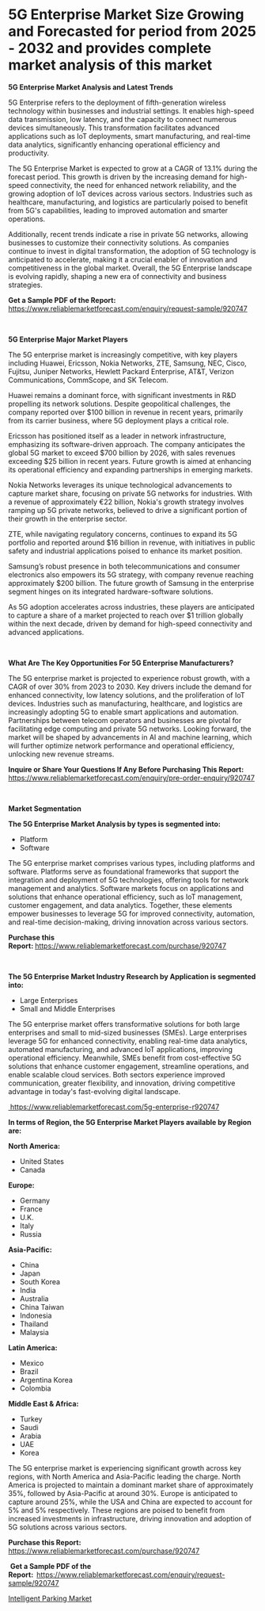 <p><h1>5G Enterprise Market Size Growing and Forecasted for period from 2025 - 2032 and provides complete market analysis of this market</h1></p><p><strong>5G Enterprise Market Analysis and Latest Trends</strong></p>
<p><p>5G Enterprise refers to the deployment of fifth-generation wireless technology within businesses and industrial settings. It enables high-speed data transmission, low latency, and the capacity to connect numerous devices simultaneously. This transformation facilitates advanced applications such as IoT deployments, smart manufacturing, and real-time data analytics, significantly enhancing operational efficiency and productivity.</p><p>The 5G Enterprise Market is expected to grow at a CAGR of 13.1% during the forecast period. This growth is driven by the increasing demand for high-speed connectivity, the need for enhanced network reliability, and the growing adoption of IoT devices across various sectors. Industries such as healthcare, manufacturing, and logistics are particularly poised to benefit from 5G's capabilities, leading to improved automation and smarter operations.</p><p>Additionally, recent trends indicate a rise in private 5G networks, allowing businesses to customize their connectivity solutions. As companies continue to invest in digital transformation, the adoption of 5G technology is anticipated to accelerate, making it a crucial enabler of innovation and competitiveness in the global market. Overall, the 5G Enterprise landscape is evolving rapidly, shaping a new era of connectivity and business strategies.</p></p>
<p><strong>Get a Sample PDF of the Report:&nbsp;</strong> <a href="https://www.reliablemarketforecast.com/enquiry/request-sample/920747?utm_campaign=3299&utm_medium=2&utm_source=Github&utm_content=ia&utm_term=07032025&utm_id=5g-enterprise">https://www.reliablemarketforecast.com/enquiry/request-sample/920747</a></p>
<p>&nbsp;</p>
<p><strong>5G Enterprise Major Market Players</strong></p>
<p><p>The 5G enterprise market is increasingly competitive, with key players including Huawei, Ericsson, Nokia Networks, ZTE, Samsung, NEC, Cisco, Fujitsu, Juniper Networks, Hewlett Packard Enterprise, AT&T, Verizon Communications, CommScope, and SK Telecom. </p><p>Huawei remains a dominant force, with significant investments in R&D propelling its network solutions. Despite geopolitical challenges, the company reported over $100 billion in revenue in recent years, primarily from its carrier business, where 5G deployment plays a critical role.</p><p>Ericsson has positioned itself as a leader in network infrastructure, emphasizing its software-driven approach. The company anticipates the global 5G market to exceed $700 billion by 2026, with sales revenues exceeding $25 billion in recent years. Future growth is aimed at enhancing its operational efficiency and expanding partnerships in emerging markets.</p><p>Nokia Networks leverages its unique technological advancements to capture market share, focusing on private 5G networks for industries. With a revenue of approximately €22 billion, Nokia's growth strategy involves ramping up 5G private networks, believed to drive a significant portion of their growth in the enterprise sector.</p><p>ZTE, while navigating regulatory concerns, continues to expand its 5G portfolio and reported around $16 billion in revenue, with initiatives in public safety and industrial applications poised to enhance its market position.</p><p>Samsung’s robust presence in both telecommunications and consumer electronics also empowers its 5G strategy, with company revenue reaching approximately $200 billion. The future growth of Samsung in the enterprise segment hinges on its integrated hardware-software solutions.</p><p>As 5G adoption accelerates across industries, these players are anticipated to capture a share of a market projected to reach over $1 trillion globally within the next decade, driven by demand for high-speed connectivity and advanced applications.</p></p>
<p>&nbsp;</p>
<p><strong>What Are The Key Opportunities For 5G Enterprise Manufacturers?</strong></p>
<p><p>The 5G enterprise market is projected to experience robust growth, with a CAGR of over 30% from 2023 to 2030. Key drivers include the demand for enhanced connectivity, low latency solutions, and the proliferation of IoT devices. Industries such as manufacturing, healthcare, and logistics are increasingly adopting 5G to enable smart applications and automation. Partnerships between telecom operators and businesses are pivotal for facilitating edge computing and private 5G networks. Looking forward, the market will be shaped by advancements in AI and machine learning, which will further optimize network performance and operational efficiency, unlocking new revenue streams.</p></p>
<p><strong>Inquire or Share Your Questions If Any Before Purchasing This Report:</strong> <a href="https://www.reliablemarketforecast.com/enquiry/pre-order-enquiry/920747?utm_campaign=3299&utm_medium=2&utm_source=Github&utm_content=ia&utm_term=07032025&utm_id=5g-enterprise">https://www.reliablemarketforecast.com/enquiry/pre-order-enquiry/920747</a></p>
<p>&nbsp;</p>
<p><strong>Market Segmentation</strong></p>
<p><strong>The 5G Enterprise Market Analysis by types is segmented into:</strong></p>
<p><ul><li>Platform</li><li>Software</li></ul></p>
<p><p>The 5G enterprise market comprises various types, including platforms and software. Platforms serve as foundational frameworks that support the integration and deployment of 5G technologies, offering tools for network management and analytics. Software markets focus on applications and solutions that enhance operational efficiency, such as IoT management, customer engagement, and data analytics. Together, these elements empower businesses to leverage 5G for improved connectivity, automation, and real-time decision-making, driving innovation across various sectors.</p></p>
<p><strong>Purchase this Report:&nbsp;</strong><a href="https://www.reliablemarketforecast.com/purchase/920747?utm_campaign=3299&utm_medium=2&utm_source=Github&utm_content=ia&utm_term=07032025&utm_id=5g-enterprise">https://www.reliablemarketforecast.com/purchase/920747</a></p>
<p>&nbsp;</p>
<p><strong>The 5G Enterprise Market Industry Research by Application is segmented into:</strong></p>
<p><ul><li>Large Enterprises</li><li>Small and Middle Enterprises</li></ul></p>
<p><p>The 5G enterprise market offers transformative solutions for both large enterprises and small to mid-sized businesses (SMEs). Large enterprises leverage 5G for enhanced connectivity, enabling real-time data analytics, automated manufacturing, and advanced IoT applications, improving operational efficiency. Meanwhile, SMEs benefit from cost-effective 5G solutions that enhance customer engagement, streamline operations, and enable scalable cloud services. Both sectors experience improved communication, greater flexibility, and innovation, driving competitive advantage in today's fast-evolving digital landscape.</p></p>
<p><a href="https://www.reliablemarketforecast.com/5g-enterprise-r920747?utm_campaign=3299&utm_medium=2&utm_source=Github&utm_content=ia&utm_term=07032025&utm_id=5g-enterprise">&nbsp;https://www.reliablemarketforecast.com/5g-enterprise-r920747</a></p>
<p><strong>In terms of Region, the 5G Enterprise Market Players available by Region are:</strong></p>
<p>
    <p> <strong> North America: </strong>
        <ul>
            <li>United States</li>
            <li>Canada</li>
        </ul>
        </p> 
    <p> <strong> Europe: </strong>
        <ul>
            <li>Germany</li>
            <li>France</li>
            <li>U.K.</li>
            <li>Italy</li>
            <li>Russia</li>
        </ul>
        </p> 
    <p> <strong> Asia-Pacific: </strong>
        <ul>
            <li>China</li>
            <li>Japan</li>
            <li>South Korea</li>
            <li>India</li>
            <li>Australia</li>
            <li>China Taiwan</li>
            <li>Indonesia</li>
            <li>Thailand</li>
            <li>Malaysia</li>
        </ul>
        </p> 
    <p> <strong> Latin America: </strong>
        <ul>
            <li>Mexico</li>
            <li>Brazil</li>
            <li>Argentina Korea</li>
            <li>Colombia</li>
        </ul>
        </p> 
    <p> <strong> Middle East & Africa: </strong>
        <ul>
            <li>Turkey</li>
            <li>Saudi</li>
            <li>Arabia</li>
            <li>UAE</li>
            <li>Korea</li>
        </ul>
    </p>
    </p>
<p><p>The 5G enterprise market is experiencing significant growth across key regions, with North America and Asia-Pacific leading the charge. North America is projected to maintain a dominant market share of approximately 35%, followed by Asia-Pacific at around 30%. Europe is anticipated to capture around 25%, while the USA and China are expected to account for 5% and 5% respectively. These regions are poised to benefit from increased investments in infrastructure, driving innovation and adoption of 5G solutions across various sectors.</p></p>
<p><strong>Purchase this Report: </strong><a href="https://www.reliablemarketforecast.com/purchase/920747?utm_campaign=3299&utm_medium=2&utm_source=Github&utm_content=ia&utm_term=07032025&utm_id=5g-enterprise">https://www.reliablemarketforecast.com/purchase/920747</a></p>
<p>&nbsp;<strong>Get a Sample PDF of the Report:&nbsp;&nbsp;</strong><a href="https://www.reliablemarketforecast.com/enquiry/request-sample/920747?utm_campaign=3299&utm_medium=2&utm_source=Github&utm_content=ia&utm_term=07032025&utm_id=5g-enterprise">https://www.reliablemarketforecast.com/enquiry/request-sample/920747</a></p>
<p><strong></strong></p>
<p><p><a href="https://github.com/sirayedantte/Market-Research-Report-List-1/blob/main/intelligent-parking-market.md?utm_campaign=3299&utm_medium=2&utm_source=Github&utm_content=ia&utm_term=07032025&utm_id=5g-enterprise">Intelligent Parking Market</a></p></p>